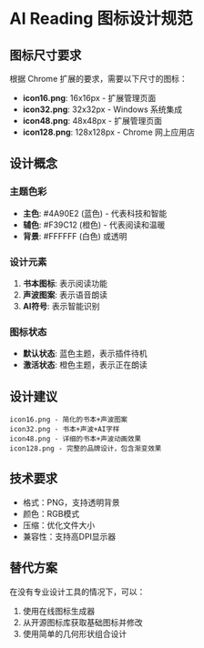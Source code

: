 # AI Reading 图标设计规范

## 图标尺寸要求

根据 Chrome 扩展的要求，需要以下尺寸的图标：

- **icon16.png**: 16x16px - 扩展管理页面
- **icon32.png**: 32x32px - Windows 系统集成
- **icon48.png**: 48x48px - 扩展管理页面
- **icon128.png**: 128x128px - Chrome 网上应用店

## 设计概念

### 主题色彩
- **主色**: #4A90E2 (蓝色) - 代表科技和智能
- **辅色**: #F39C12 (橙色) - 代表阅读和温暖
- **背景**: #FFFFFF (白色) 或透明

### 设计元素
1. **书本图标**: 表示阅读功能
2. **声波图案**: 表示语音朗读
3. **AI符号**: 表示智能识别

### 图标状态
- **默认状态**: 蓝色主题，表示插件待机
- **激活状态**: 橙色主题，表示正在朗读

## 设计建议

```
icon16.png - 简化的书本+声波图案
icon32.png - 书本+声波+AI字样
icon48.png - 详细的书本+声波动画效果
icon128.png - 完整的品牌设计，包含渐变效果
```

## 技术要求

- 格式：PNG，支持透明背景
- 颜色：RGB模式
- 压缩：优化文件大小
- 兼容性：支持高DPI显示器

## 替代方案

在没有专业设计工具的情况下，可以：
1. 使用在线图标生成器
2. 从开源图标库获取基础图标并修改
3. 使用简单的几何形状组合设计